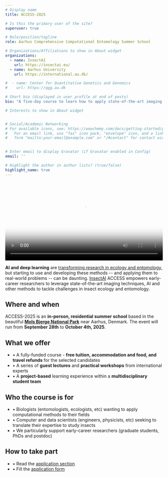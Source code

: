 ```yaml
---
# Display name
title: ACCESS-2025

# Is this the primary user of the site?
superuser: true

# Role/position/tagline
role: Aarhus Comprehensive Computational Entomology Summer School

# Organizations/Affiliations to show in About widget
organizations:
  - name: InsectAI
    url: https://insectai.eu/
  - name: Aarhus University
    url: https://international.au.dk/

#  - name: Center for Quantitative Genetics and Genomics
#    url: https://qgg.au.dk

# Short bio (displayed in user profile at end of posts)
bio: "A five-day course to learn how to apply state-of-the-art imaging, deep-learning and AI methods to insect ecology and entomology"

# Interests to show in About widget


# Social/Academic Networking
# For available icons, see: https://wowchemy.com/docs/getting-started/page-builder/#icons
#   For an email link, use "fas" icon pack, "envelope" icon, and a link in the
#   form "mailto:your-email@example.com" or "/#contact" for contact widget.

  
# Enter email to display Gravatar (if Gravatar enabled in Config)
email: ''

# Highlight the author in author lists? (true/false)
highlight_name: true
---
```




<video id="video" controls="controls" poster="video/placeholder.jpg" preload width="100%">
<source id="mp4" src="video/ACCESS-2025.mp4" type="video/mp4">
</video>


**AI and deep learning** are [transforming research in ecology and entomology](https://www.pnas.org/doi/10.1073/pnas.2002545117), 
but starting to use and developing these methods -- and applying them to real-world problems -- can be daunting.
[InsectAI](https://insectai.eu/) ACCESS empowers early-career researchers to leverage state-of-the-art imaging techniques, AI and other methods 
to tackle challenges in insect ecology and entomology.


## Where and when
ACCESS-2025 is an **in-person, residential summer school** based in the beautiful [**Mols Bjerge National Park**](https://www.naturhistoriskmuseum.dk/mols-laboratory) 
near Aarhus, Denmark. The event will run from **September 28th** to **October 4th, 2025**. 

## What we offer
* • A fully-funded course - **free tuition, accommodation and food, and travel refunds** for the selected candidates
* • A series of **guest lectures** and **practical workshops** from international experts
* • A **project-based** learning experience within a **multidisciplinary student team**

## Who the course is for
* • Biologists (entomologists, ecologists, etc) wanting to apply computational methods to their fields
* • Computer and data scientists (engineers, physicists, etc) seeking to translate their expertise to study insects
* • We particularly support early-career researchers (graduate students, PhDs and postdoc)

## How to take part
* • Read the [application section](#application)
* • Fill the [application form](https://forms.gle/egpk1u3Lq7Y8NXJZA)
